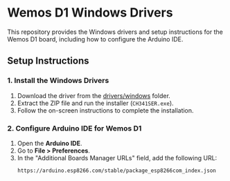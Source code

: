 # Wemos D1 Windows Drivers

This repository provides the Windows drivers and setup instructions for the Wemos D1 board, including how to configure the Arduino IDE.

## Setup Instructions

### 1. Install the Windows Drivers
1. Download the driver from the [drivers/windows](drivers/windows) folder.
2. Extract the ZIP file and run the installer (`CH341SER.exe`).
3. Follow the on-screen instructions to complete the installation.

### 2. Configure Arduino IDE for Wemos D1
1. Open the **Arduino IDE**.
2. Go to **File > Preferences**.
3. In the "Additional Boards Manager URLs" field, add the following URL:
   ```plaintext
   https://arduino.esp8266.com/stable/package_esp8266com_index.json
